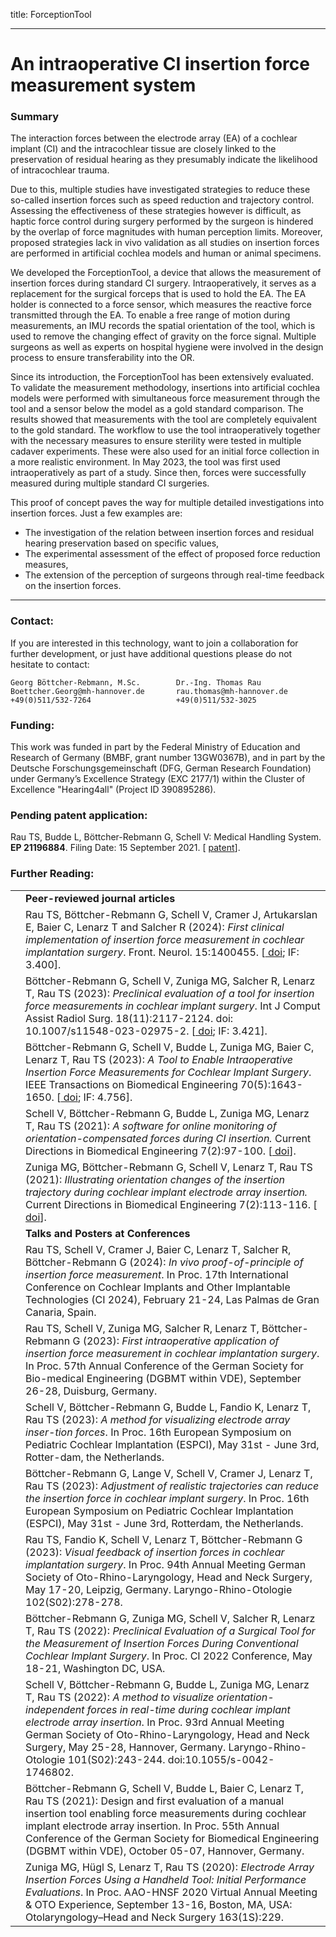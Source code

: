 title: ForceptionTool

- - -

# An intraoperative CI insertion force measurement system

### Summary

The interaction forces between the electrode array (EA) of a cochlear implant (CI) and the intracochlear tissue are closely linked to the preservation of residual hearing as they presumably indicate the likelihood of intracochlear trauma. 

Due to this, multiple studies have investigated strategies to reduce these so-called insertion forces such as speed reduction and trajectory control. Assessing the effectiveness of these strategies however is difficult, as haptic force control during surgery performed by the surgeon is hindered by the overlap of force magnitudes with human perception limits. Moreover, proposed strategies lack in vivo validation as all studies on insertion forces are performed in artificial cochlea models and human or animal specimens.

We developed the ForceptionTool, a device that allows the measurement of insertion forces during standard CI surgery. Intraoperatively, it serves as a replacement for the surgical forceps that is used to hold the EA. The EA holder is connected to a force sensor, which measures the reactive force transmitted through the EA. To enable a free range of motion during measurements, an IMU records the spatial orientation of the tool, which is used to remove the changing effect of gravity on the force signal. Multiple surgeons as well as experts on hospital hygiene were involved in the design process to ensure transferability into the OR.

Since its introduction, the ForceptionTool has been extensively evaluated. To validate the measurement methodology, insertions into artificial cochlea models were performed with simultaneous force measurement through the tool and a sensor below the model as a gold standard comparison. The results showed that measurements with the tool are completely equivalent to the gold standard. The workflow to use the tool intraoperatively together with the necessary measures to ensure sterility were tested in multiple cadaver experiments. These were also used for an initial force collection in a more realistic environment. In May 2023, the tool was first used intraoperatively as part of a study. Since then, forces were successfully measured during multiple standard CI surgeries.

This proof of concept paves the way for multiple detailed investigations into insertion forces. Just a few examples are:
  -	The investigation of the relation between insertion forces and residual hearing preservation based on specific values,
  -	The experimental assessment of the effect of proposed force reduction measures, 
  -	The extension of the perception of surgeons through real-time feedback on the insertion forces.

- - -
### Contact:
If you are interested in this technology, want to join a collaboration for further development, or just have additional questions please do not hesitate to contact:

    Georg Böttcher-Rebmann, M.Sc.        Dr.-Ing. Thomas Rau
    Boettcher.Georg@mh-hannover.de       rau.thomas@mh-hannover.de
    +49(0)511/532-7264                   +49(0)511/532-3025

### Funding:
This work was funded in part by the Federal Ministry of Education and Research of Germany (BMBF, grant number 13GW0367B), and in part by the Deutsche Forschungsgemeinschaft (DFG, German Research Foundation) under Germany’s Excellence Strategy (EXC 2177/1) within the Cluster of Excellence "Hearing4all" (Project ID 390895286). 

### Pending patent application:
Rau TS, Budde L, Böttcher-Rebmann G, Schell V: Medical Handling System. **EP 21196884**. Filing Date: 15 September 2021. \[[<span class="glyphicon glyphicon-file" aria-hidden="true"></span>](https://patentimages.storage.googleapis.com/fb/e7/b2/373ab420422081/WO2023041581A1.pdf) [<span class="glyphicon glyphicon-link" aria-hidden="true"></span> patent](https://patents.google.com/patent/WO2023041581A1/en)\].

### Further Reading:
|                                                              |                                                              |
| ------------------------------------------------------------ | ------------------------------------------------------------ |
|  | **Peer-reviewed journal articles** |
| [<span class="glyphicon glyphicon-file" aria-hidden="true"></span>](https://www.frontiersin.org/journals/neurology/articles/10.3389/fneur.2024.1400455/pdf?isPublishedV2=false) | Rau TS, Böttcher-Rebmann G, Schell V, Cramer J, Artukarslan E, Baier C, Lenarz T and Salcher R (2024): _First clinical implementation of insertion force measurement in cochlear implantation surgery_. Front. Neurol. 15:1400455. \[[<span class="glyphicon glyphicon-link" aria-hidden="true"></span> doi](https://www.frontiersin.org/journals/neurology/articles/10.3389/fneur.2024.1400455/full); IF: 3.400\]. |
| [<span class="glyphicon glyphicon-file" aria-hidden="true"></span>](https://link.springer.com/content/pdf/10.1007/s11548-023-02975-2.pdf) | Böttcher-Rebmann G, Schell V, Zuniga MG, Salcher R, Lenarz T, Rau TS (2023): _Preclinical evaluation of a tool for insertion force measurements in cochlear implant surgery_. Int J Comput Assist Radiol Surg. 18(11):2117-2124. doi: 10.1007/s11548-023-02975-2. \[[<span class="glyphicon glyphicon-link" aria-hidden="true"></span> doi](https://link.springer.com/article/10.1007/s11548-023-02975-2); IF: 3.421\]. |
| [<span class="glyphicon glyphicon-file" aria-hidden="true"></span>](https://ieeexplore.ieee.org/stamp/stamp.jsp?tp=&arnumber=9963684)  | Böttcher-Rebmann G, Schell V, Budde L, Zuniga MG, Baier C, Lenarz T, Rau TS (2023): _A Tool to Enable Intraoperative Insertion Force Measurements for Cochlear Implant Surgery_. IEEE Transactions on Biomedical Engineering 70(5):1643-1650. \[[<span class="glyphicon glyphicon-link" aria-hidden="true"></span> doi](https://ieeexplore.ieee.org/document/9963684); IF: 4.756\]. |
| [<span class="glyphicon glyphicon-file" aria-hidden="true"></span>](https://www.degruyter.com/document/doi/10.1515/cdbme-2021-2025/pdf?licenseType=open-access) | Schell V, Böttcher-Rebmann G, Budde L, Zuniga MG, Lenarz T, Rau TS (2021): _A software for online monitoring of orientation-compensated forces during CI insertion._ Current Directions in Biomedical Engineering 7(2):97-100. \[[<span class="glyphicon glyphicon-link" aria-hidden="true"></span> doi](https://www.degruyter.com/document/doi/10.1515/cdbme-2021-2025)\]. |
| [<span class="glyphicon glyphicon-file" aria-hidden="true"></span>](https://www.degruyter.com/document/doi/10.1515/cdbme-2021-2029/pdf?licenseType=open-access) | Zuniga MG, Böttcher-Rebmann G, Schell V, Lenarz T, Rau TS (2021): _Illustrating orientation changes of the insertion trajectory during cochlear implant electrode array insertion._ Current Directions in Biomedical Engineering 7(2):113-116. \[[<span class="glyphicon glyphicon-link" aria-hidden="true"></span> doi](https://www.degruyter.com/document/doi/10.1515/cdbme-2021-2029)\]. |
| | **Talks and Posters at Conferences** |
| | Rau TS, Schell V, Cramer J, Baier C, Lenarz T, Salcher R, Böttcher-Rebmann G (2024): _In vivo proof-of-principle of insertion force measurement_. In Proc. 17th International Conference on Cochlear Implants and Other Implantable Technologies (CI 2024), February 21-24, Las Palmas de Gran Canaria, Spain. |
| | Rau TS, Schell V, Zuniga MG, Salcher R, Lenarz T, Böttcher-Rebmann G (2023): _First intraoperative application of insertion force measurement in cochlear implantation surgery_. In Proc. 57th Annual Conference of the German Society for Bio-medical Engineering (DGBMT within VDE), September 26-28, Duisburg, Germany. |
| | Schell V, Böttcher-Rebmann G, Budde L, Fandio K, Lenarz T, Rau TS (2023): _A method for visualizing electrode array inser-tion forces_. In Proc. 16th European Symposium on Pediatric Cochlear Implantation (ESPCI), May 31st - June 3rd, Rotter-dam, the Netherlands. |
| | Böttcher-Rebmann G, Lange V, Schell V, Cramer J, Lenarz T, Rau TS (2023): _Adjustment of realistic trajectories can reduce the insertion force in cochlear implant surgery_. In Proc. 16th European Symposium on Pediatric Cochlear Implantation (ESPCI), May 31st - June 3rd, Rotterdam, the Netherlands. |
| | Rau TS, Fandio K, Schell V, Lenarz T, Böttcher-Rebmann G (2023): _Visual feedback of insertion forces in cochlear implantation surgery_. In Proc. 94th Annual Meeting German Society of Oto-Rhino-Laryngology, Head and Neck Surgery, May 17-20, Leipzig, Germany. Laryngo-Rhino-Otologie 102(S02):278-278. |
| | Böttcher-Rebmann G, Zuniga MG, Schell V, Salcher R, Lenarz T, Rau TS (2022): _Preclinical Evaluation of a Surgical Tool for the Measurement of Insertion Forces During Conventional Cochlear Implant Surgery_. In Proc. CI 2022 Conference, May 18-21, Washington DC, USA. |
| | Schell V, Böttcher-Rebmann G, Budde L, Zuniga MG, Lenarz T, Rau TS (2022): _A method to visualize orientation-independent forces in real-time during cochlear implant electrode array insertion_. In Proc. 93rd Annual Meeting German Society of Oto-Rhino-Laryngology, Head and Neck Surgery, May 25-28, Hannover, Germany. Laryngo-Rhino-Otologie 101(S02):243-244. doi:10.1055/s-0042-1746802. |
| | Böttcher-Rebmann G, Schell V, Budde L, Baier C, Lenarz T, Rau TS (2021): Design and first evaluation of a manual insertion tool enabling force measurements during cochlear implant electrode array insertion. In Proc. 55th Annual Conference of the German Society for Biomedical Engineering (DGBMT within VDE), October 05-07, Hannover, Germany. |
| | Zuniga MG, Hügl S, Lenarz T, Rau TS (2020): _Electrode Array Insertion Forces Using a Handheld Tool: Initial Performance Evaluations_. In Proc. AAO-HNSF 2020 Virtual Annual Meeting & OTO Experience, September 13-16, Boston, MA, USA: Otolaryngology–Head and Neck Surgery 163(1S):229. |

